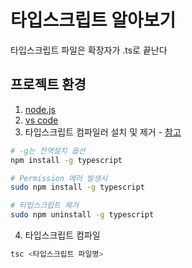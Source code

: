 # 타입스크립트 알아보기
타입스크립트 파일은 확장자가 .ts로 끝난다

## 프로젝트 환경
1. [node.js](https://nodejs.org/en/)  
2. [vs code](https://code.visualstudio.com/)  
3. 타입스크립트 컴파일러 설치 및 제거 - [참고](https://blog.naver.com/thdbsgh3443/221372524988)
```bash
# -g는 전역설치 옵션
npm install -g typescript 

# Permission 에러 발생시
sudo npm install -g typescript 

# 타입스크립트 제거
sudo npm uninstall -g typescript
```
4. 타입스크립트 컴파일
```bash
tsc <타입스크립트 파일명>
```